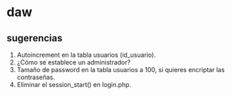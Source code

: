 # daw

## sugerencias

1. Autoincrement en la tabla usuarios (id_usuario).
2. ¿Cómo se establece un administrador?
3. Tamaño de password en la tabla usuarios a 100, si quieres encriptar las contraseñas.
4. Eliminar el session_start() en login.php.
